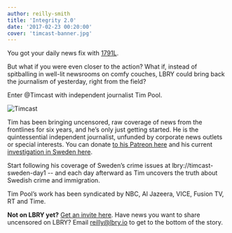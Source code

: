 ```yaml
---
author: reilly-smith
title: 'Integrity 2.0'
date: '2017-02-23 00:20:00'
cover: 'timcast-banner.jpg'
---
```

You got your daily news fix with [1791L](https://lbry.io/news/1791l).

But what if you were even closer to the action? What if, instead of spitballing in well-lit newsrooms on comfy couches, LBRY could bring back the journalism of yesterday, right from the field?

Enter @Timcast with independent journalist Tim Pool.

![Timcast](/img/news/timcast-inline.jpg)

Tim has been bringing uncensored, raw coverage of news from the frontlines for six years, and he’s only just getting started. He is the quintessential independent journalist, unfunded by corporate news outlets or special interests. You can donate [to his Patreon here](https://www.patreon.com/timcast) and his current [investigation in Sweden here](https://www.gofundme.com/lastnightinsweden).

Start following his coverage of Sweden’s crime issues at lbry://timcast-sweden-day1 -- and each day afterward as Tim uncovers the truth about Swedish crime and immigration.

Tim Pool’s work has been syndicated by NBC, Al Jazeera, VICE, Fusion TV, RT and Time.

**Not on LBRY yet?** [Get an invite here](https://lbry.io/get). Have news you want to share uncensored on LBRY? Email reilly@lbry.io to get to the bottom of the story.
